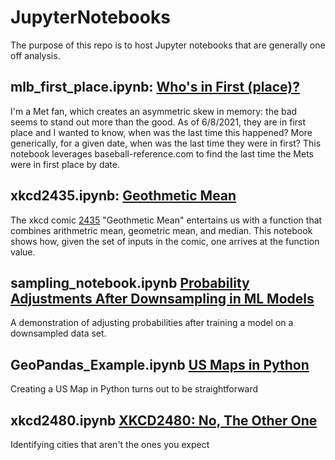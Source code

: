 # JupyterNotebooks
The purpose of this repo is to host Jupyter notebooks that are generally one off analysis.

## mlb_first_place.ipynb: [Who's in First (place)?](https://www.meninderpurewal.com/data-meandering/whos-in-first)
I'm a Met fan, which creates an asymmetric skew in memory: the bad seems to stand out more than the good.  As of 6/8/2021, they are in first place and I wanted to know, when was the last time this happened?  More generically, for a given date, when was the last time they were in first?  This notebook leverages baseball-reference.com to find the last time the Mets were in first place by date. 

## xkcd2435.ipynb: [Geothmetic Mean](https://www.meninderpurewal.com/data-meandering/geothmetic-meandian)
The xkcd comic [2435](https://xkcd.com/2435/) "Geothmetic Mean" entertains us with a function that combines arithmetric mean, geometric mean, and median.  This notebook shows how, given the set of inputs in the comic, one arrives at the function value.



## sampling_notebook.ipynb [Probability Adjustments After Downsampling in ML Models]()
A demonstration of adjusting probabilities after training a model on a downsampled data set.

## GeoPandas_Example.ipynb [US Maps in Python](https://www.meninderpurewal.com/data-meandering/us-maps-in-python)
Creating a US Map in Python turns out to be straightforward

## xkcd2480.ipynb [XKCD2480: No, The Other One](https://www.meninderpurewal.com/data-meandering/xkcd2480-no-the-other-one)
Identifying cities that aren't the ones you expect